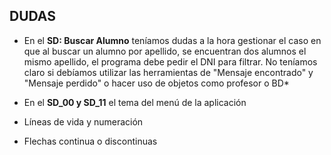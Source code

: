 ## DUDAS

* En el **SD: Buscar Alumno** teníamos dudas a la hora gestionar el caso en que al buscar un alumno por apellido, se encuentran dos alumnos el mismo apellido, el programa debe pedir el DNI para filtrar. No teníamos claro si debíamos utilizar las herramientas de "Mensaje encontrado" y "Mensaje perdido" o hacer uso de objetos como profesor o BD*

* En el **SD_00 y SD_11** el tema del menú de la aplicación 
* Líneas de vida y numeración
* Flechas continua o discontinuas
